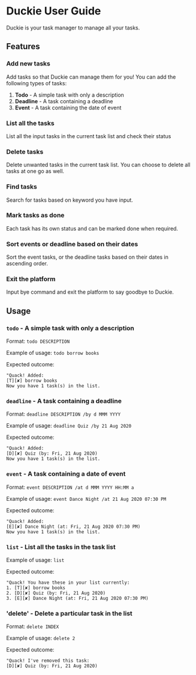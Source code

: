 # Duckie User Guide
Duckie is your task manager to manage all your tasks. 

## Features 

### Add new tasks
Add tasks so that Duckie can manage them for you!
You can add the following types of tasks:
1. **Todo** - A simple task with only a description
1. **Deadline** - A task containing a deadline
1. **Event** - A task containing the date of event

### List all the tasks
List all the input tasks in the current task list and check their status

### Delete tasks
Delete unwanted tasks in the current task list. You can choose to delete all tasks at one go as well.

### Find tasks
Search for tasks based on keyword you have input.

### Mark tasks as done
Each task has its own status and can be marked done when required.

### Sort events or deadline based on their dates
Sort the event tasks, or the deadline tasks based on their dates in ascending order.

### Exit the platform
Input bye command and exit the platform to say goodbye to Duckie.

## Usage

### `todo` - A simple task with only a description

Format: `todo DESCRIPTION`

Example of usage: `todo borrow books`

Expected outcome: 
```
"Quack! Added: 
[T][✘] borrow books
Now you have 1 task(s) in the list.
```

### `deadline` - A task containing a deadline

Format: `deadline DESCRIPTION /by d MMM YYYY`

Example of usage: `deadline Quiz /by 21 Aug 2020`

Expected outcome: 
```
"Quack! Added: 
[D][✘] Quiz (by: Fri, 21 Aug 2020)
Now you have 1 task(s) in the list.
```

### `event` - A task containing a date of event

Format: `event DESCRIPTION /at d MMM YYYY HH:MM a`

Example of usage: `event Dance Night /at 21 Aug 2020 07:30 PM`

Expected outcome: 
```
"Quack! Added: 
[E][✘] Dance Night (at: Fri, 21 Aug 2020 07:30 PM)
Now you have 1 task(s) in the list.
```

### `list` - List all the tasks in the task list

Example of usage: `list`

Expected outcome: 
```
"Quack! You have these in your list currently:
1. [T][✘] borrow books
2. [D][✘] Quiz (by: Fri, 21 Aug 2020)
3. [E][✘] Dance Night (at: Fri, 21 Aug 2020 07:30 PM)
```

### 'delete' - Delete a particular task in the list
Format: `delete INDEX`

Example of usage: `delete 2`

Expected outcome: 
```
"Quack! I've removed this task: 
[D][✘] Quiz (by: Fri, 21 Aug 2020)
```

